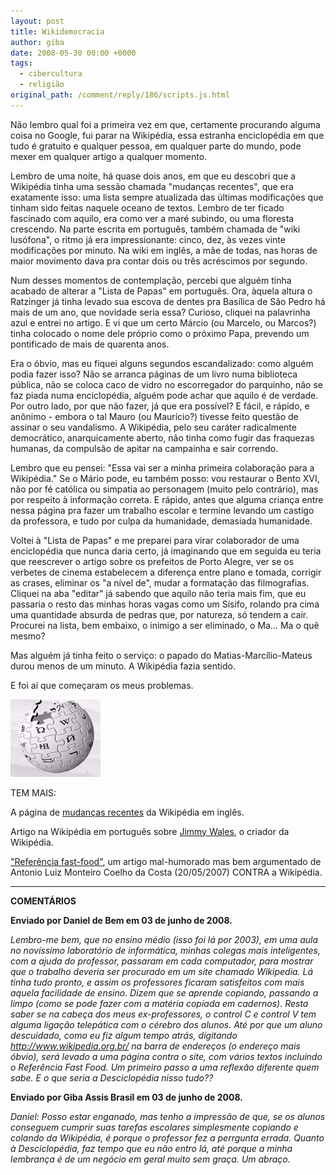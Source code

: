 ```yaml
---
layout: post
title: Wikidemocracia
author: giba
date: 2008-05-30 00:00 +0000
tags:
  - cibercultura
  - religião
original_path: /comment/reply/186/scripts.js.html
---
```

Não lembro qual foi a primeira vez em que, certamente procurando alguma coisa no Google, fui parar na Wikipédia, essa estranha enciclopédia em que tudo é gratuito e qualquer pessoa, em qualquer parte do mundo, pode mexer em qualquer artigo a qualquer momento.

Lembro de uma noite, há quase dois anos, em que eu descobri que a Wikipédia tinha uma sessão chamada "mudanças recentes", que era exatamente isso: uma lista sempre atualizada das últimas modificações que tinham sido feitas naquele oceano de textos. Lembro de ter ficado fascinado com aquilo, era como ver a maré subindo, ou uma floresta crescendo. Na parte escrita em português, também chamada de "wiki lusófona", o ritmo já era impressionante: cinco, dez, às vezes vinte modificações por minuto. Na wiki em inglês, a mãe de todas, nas horas de maior movimento dava pra contar dois ou três acréscimos por segundo.

Num desses momentos de contemplação, percebi que alguém tinha acabado de alterar a "Lista de Papas" em português. Ora, àquela altura o Ratzinger já tinha levado sua escova de dentes pra Basílica de São Pedro há mais de um ano, que novidade seria essa? Curioso, cliquei na palavrinha azul e entrei no artigo. E vi que um certo Márcio (ou Marcelo, ou Marcos?) tinha colocado o nome dele próprio como o próximo Papa, prevendo um pontificado de mais de quarenta anos.

Era o óbvio, mas eu fiquei alguns segundos escandalizado: como alguém podia fazer isso? Não se arranca páginas de um livro numa biblioteca pública, não se coloca caco de vidro no escorregador do parquinho, não se faz piada numa enciclopédia, alguém pode achar que aquilo é de verdade. Por outro lado, por que não fazer, já que era possível? E fácil, e rápido, e anônimo - embora o tal Mauro (ou Maurício?) tivesse feito questão de assinar o seu vandalismo. A Wikipédia, pelo seu caráter radicalmente democrático, anarquicamente aberto, não tinha como fugir das fraquezas humanas, da compulsão de apitar na campainha e sair correndo.

Lembro que eu pensei: "Essa vai ser a minha primeira colaboração para a Wikipédia." Se o Mário pode, eu também posso: vou restaurar o Bento XVI, não por fé católica ou simpatia ao personagem (muito pelo contrário), mas por respeito à informação correta. E rápido, antes que alguma criança entre nessa página pra fazer um trabalho escolar e termine levando um castigo da professora, e tudo por culpa da humanidade, demasiada humanidade.

Voltei à "Lista de Papas" e me preparei para virar colaborador de uma enciclopédia que nunca daria certo, já imaginando que em seguida eu teria que reescrever o artigo sobre os prefeitos de Porto Alegre, ver se os verbetes de cinema estabelecem a diferença entre plano e tomada, corrigir as crases, eliminar os "a nível de", mudar a formatação das filmografias. Cliquei na aba "editar" já sabendo que aquilo não teria mais fim, que eu passaria o resto das minhas horas vagas como um Sísifo, rolando pra cima uma quantidade absurda de pedras que, por natureza, só tendem a cair. Procurei na lista, bem embaixo, o inimigo a ser eliminado, o Ma... Ma o quê mesmo?

Mas alguém já tinha feito o serviço: o papado do Matias-Marcílio-Mateus durou menos de um minuto. A Wikipédia fazia sentido.

E foi aí que começaram os meus problemas.

![](/uploads/wikipedia.jpg)

TEM MAIS:

A página de [mudanças recentes](http://en.wikipedia.org/wiki/Special:RecentChanges) da Wikipédia em inglês.

Artigo na Wikipédia em português sobre [Jimmy Wales](http://pt.wikipedia.org/wiki/Jimmy_Wales), o criador da Wikipédia.

["Referência fast-food"](http://cartacapital.com.br/edicoes/2007/02/431/referencia-fast-food), um artigo mal-humorado mas bem argumentado de Antonio Luiz Monteiro Coelho da Costa (20/05/2007) CONTRA a Wikipédia.



- - -

**COMENTÁRIOS**

**Enviado por Daniel de Bem em 03 de junho de 2008.**

*Lembro-me bem, que no ensino médio (isso foi lá por 2003), em uma aula no novíssimo laboratório de informática, minhas colegas mais inteligentes, com a ajuda do professor, passaram em cada computador, para mostrar que o trabalho deveria ser procurado em um site chamado Wikipedia. Lá tinha tudo pronto, e assim os professores ficaram satisfeitos com mais aquela facilidade de ensino. Dizem que se aprende copiando, passando a limpo (como se pode fazer com a matéria copiada em cadernos). Resta saber se na cabeça dos meus ex-professores, o control C e control V tem alguma ligação telepática com o cérebro dos alunos. Até por que um aluno descuidado, como eu fiz algum tempo atrás, digitando http://www.wikipedia.org.br/ na barra de endereços (o endereço mais óbvio), será levado a uma página contra o site, com vários textos incluindo o Referência Fast Food. Um primeiro passo a uma reflexão diferente quem sabe. E o que seria a Desciclopédia nisso tudo??*

**Enviado por Giba Assis Brasil em 03 de junho de 2008.**

*Daniel: Posso estar enganado, mas tenho a impressão de que, se os alunos conseguem cumprir suas tarefas escolares simplesmente copiando e colando da Wikipédia, é porque o professor fez a perrgunta errada. Quanto à Desciclopédia, faz tempo que eu não entro lá, até porque a minha lembrança é de um negócio em geral muito sem graça. Um abraço.*